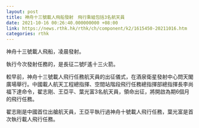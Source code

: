 ```yaml
---
layout: post
title: 神舟十三號載人飛船發射　飛行乘組包括3名航天員
date: 2021-10-16 00:26:40.000000000 +08:00
link: https://news.rthk.hk/rthk/ch/component/k2/1615450-20211016.htm
categories: rthk
---
```


神舟十三號載人飛船，凌晨發射。

執行今次發射任務的，是長征二號F遙十三火箭。

較早前，神舟十三號載人飛行任務航天員的出征儀式，在酒泉衛星發射中心問天閣廣場舉行。中國載人航天工程總指揮、空間站階段飛行任務總指揮部總指揮長李尚福下達命令，翟志剛、王亞平、葉光富3名航天員，領命出征，將開啟為期6個月的飛行任務。

翟志剛是中國首位出艙航天員，王亞平執行過神舟十號載人飛行任務，葉光富是首次執行載人飛行任務。
